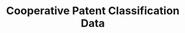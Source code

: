 ---
bigquery: https://console.cloud.google.com/bigquery?p=patents-public-data&d=cpc&page=dataset
citation: '“Cooperative Patent Classification” by the EPO and USPTO, for public use. '
contributors: EPO, USPTO
cost: None
description: Cooperative Patent Classification Data contains the scheme and definitions
  of the Cooperative Patent Classification system for classifying patent documents.
  The CPC is the result of a partnership between the EPO and the USPTO in their joint
  effort to develop a common, internationally compatible classification system for
  technical documents, in particular patent publications, which will be used by both
  offices in the patent granting process
documentation: https://www.cooperativepatentclassification.org/cpcSchemeAndDefinitions
last_edit: 04/06/2022, 13:44:31
location: https://www.cooperativepatentclassification.org/index
maintained_by: USPTO, EPO
schema_fields:
- glossary
- child_groups
- parents
- limitingReferences
- additional_only
- synonyms
- level
- informative_references
- not_allocatable
- ipcConcordant
- children
- dateRevised
- notAllocatable
- breakdown_code
- title_full
- ipc_concordant
- residualReferences
- breakdownCode
- date_revised
- titleFull
- sizeCache
- titlePart
- limiting_references
- childGroups
- informativeReferences
- status
- symbol
- title_part
- application_references
- applicationReferences
- residual_references
- definition
shortname: cooperative_patent_classification
tags:
- patents
- science
title: Cooperative Patent Classification Data
uuid: 984374a7-16e9-4b35-9445-458daceb01bf
---